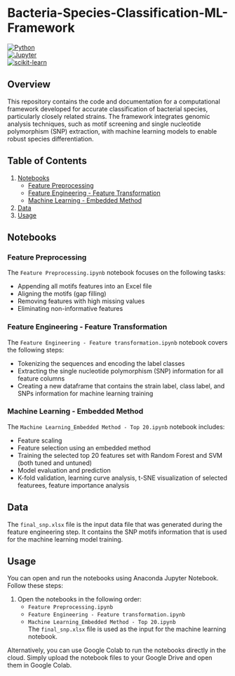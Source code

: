 # Bacteria-Species-Classification-ML-Framework  

[![Python](https://img.shields.io/badge/Python-3.7%2B-green.svg)](https://www.python.org/)  
[![Jupyter](https://img.shields.io/badge/Jupyter-Notebook-orange.svg)](https://jupyter.org/)  
[![scikit-learn](https://img.shields.io/badge/scikit--learn-1.0%2B-brightgreen.svg)](https://scikit-learn.org/)  

## Overview  
This repository contains the code and documentation for a computational framework developed for accurate classification of bacterial species, particularly closely related strains. The framework integrates genomic analysis techniques, such as motif screening and single nucleotide polymorphism (SNP) extraction, with machine learning models to enable robust species differentiation.  

## Table of Contents  
1. [Notebooks](#notebooks)  
   - [Feature Preprocessing](#feature-preprocessing)  
   - [Feature Engineering - Feature Transformation](#feature-engineering---feature-transformation)  
   - [Machine Learning - Embedded Method](#machine-learning---embedded-method)  
2. [Data](#data)  
3. [Usage](#usage)  

## Notebooks  

### Feature Preprocessing  
The `Feature Preprocessing.ipynb` notebook focuses on the following tasks:  
- Appending all motifs features into an Excel file  
- Aligning the motifs (gap filling)  
- Removing features with high missing values  
- Eliminating non-informative features  

### Feature Engineering - Feature Transformation  
The `Feature Engineering - Feature transformation.ipynb` notebook covers the following steps:  
- Tokenizing the sequences and encoding the label classes  
- Extracting the single nucleotide polymorphism (SNP) information for all feature columns  
- Creating a new dataframe that contains the strain label, class label, and SNPs information for machine learning training  

### Machine Learning - Embedded Method  
The `Machine Learning_Embedded Method - Top 20.ipynb` notebook includes:
- Feature scaling
- Feature selection using an embedded method  
- Training the selected top 20 features set with Random Forest and SVM (both tuned and untuned)  
- Model evaluation and prediction  
- K-fold validation, learning curve analysis, t-SNE visualization of selected featurees, feature importance analysis  

## Data  
The `final_snp.xlsx` file is the input data file that was generated during the feature engineering step. It contains the SNP motifs information that is used for the machine learning model training.  

## Usage  
You can open and run the notebooks using Anaconda Jupyter Notebook. Follow these steps:  

1. Open the notebooks in the following order:  
   - `Feature Preprocessing.ipynb`  
   - `Feature Engineering - Feature transformation.ipynb`  
   - `Machine Learning_Embedded Method - Top 20.ipynb`  
   The `final_snp.xlsx` file is used as the input for the machine learning notebook.  

Alternatively, you can use Google Colab to run the notebooks directly in the cloud. Simply upload the notebook files to your Google Drive and open them in Google Colab.
